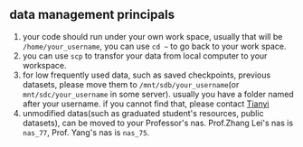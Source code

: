 ## data management principals
1. your code should run under your own work space, usually that will be `/home/your_username`, you can use `cd ~` to go back to your work space.  
2. you can use `scp` to transfor your data from local computer to your workspace.  
3. for low frequently used data, such as saved checkpoints, previous datasets, please move them to `/mnt/sdb/your_username`(or `mnt/sdc/your_username` in some server). usually you have a folder named after your username. if you cannot find that, please contact [Tianyi](mailto:tianyi.zhang2@duke.edu)
4. unmodified datas(such as graduated student's resources, public datasets), can be moved to your Professor's nas. Prof.Zhang Lei's nas is `nas_77`, Prof. Yang's nas is `nas_75`. 